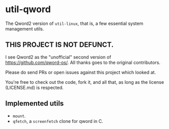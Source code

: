 # util-qword
The Qword2 version of `util-linux`, that is, a few essential system management
utils.

## THIS PROJECT IS NOT DEFUNCT.
I see Qword2 as the "unofficial" second version of https://github.com/qword-os/. All thanks goes to the original contributors.

Please do send PRs or open issues against this project which looked at.

You're free to check out the code, fork it, and all that, as long as the license
(LICENSE.md) is respected.

## Implemented utils
- `mount`.
- `qfetch`, a `screenfetch` clone for qword in C.
